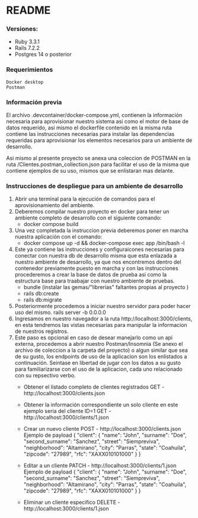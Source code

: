 # README

### Versiones:
* Ruby 3.3.1
* Rails 7.2.2
* Postgres 14 o posterior

### Requerimientos
    Docker desktop
    Postman


### Información previa
El archivo .devcontainer/docker-compose.yml, contienen la información necesaria para aprovisionar nuestro sistema asi como el motor de base de datos requerido, asi mismo el dockerfile contenido en la misma ruta contiene las instrucciones necesarias para instalar las dependencias requeridas para aprovisionar los elementos necesarios para un ambiente de desarrollo.

Asi mismo al presente proyecto se anexa una coleccion de POSTMAN en la ruta /Clientes.postman_collection.json para facilitar el uso de la misma que contiene ejemplos de su uso, mismos que se enlistaran mas delante.

### Instrucciones de despliegue para un ambiente de desarrollo
1. Abrir una terminal para la ejecución de comandos para el aprovisionamiento del ambiente.
2. Deberemos compilar nuestro proyecto en docker para tener un ambiente completo de desarrollo con el siguiente comando:
    - docker compose build
3. Una vez completada la instruccion previa deberemos poner en marcha nuestra aplicación con el comando:
    - docker compose up -d && docker-compose exec app /bin/bash -l
4. Este ya contiene las instrucciones y configuraicones necesarias para conectar con nuestra db de desarrollo misma que esta enlazada a nuestro ambiente de desarrollo, ya que nos encontremos dentro del contenedor previamente puesto en marcha y con las instrucciones procederemos a crear la base de datos de prueba asi como la estructura base para traabajar con nuestro ambiente de pruebas.
    - bundle (instalar las gemas/"librerias" faltantes propias al proyecto )
    - rails db:create
    - rails db:migrate
5. Posteriormente procedemos a iniciar nuestro servidor para poder hacer uso del mismo.
    rails server -b 0.0.0.0
6. Ingresamos en nuestro navegador a la ruta http://localhost:3000/clients, en esta tendremos las vistas necesarias para manipular la informacion de nuestros registros.
7. Este paso es opcional en caso de desear manejarlo como un api externa, procedemos a abrir nuestro Postman/Insomnia (Se anexo el archivo de coleccion a la carpeta del proyecto) o algun similar que sea de su gusto, los endpoints de uso de la aplicacion son los enlistados a continuación. Seintase en libertad de jugar con los datos a su gusto para familiarizarse con el uso de la aplicacion, cada uno relacionado con su repsectivo verbo.
    - Obtener el listado completo de clientes registrados
        GET - http://localhost:3000/clients.json

    - Obtener la información correspondiente un solo cliente en este ejemplo seria del cliente ID=1
        GET - http://localhost:3000/clients/1.json

    - Crear un nuevo cliente
        POST - http://localhost:3000/clients.json
        Ejemplo de payload
        {
            "client": {
                "name": "John",
                "surname": "Doe",
                "second_surname": "Sanchez",
                "street": "Siempreviva",
                "neighborhood": "Altamirano",
                "city": "Parras",
                "state": "Coahuila",
                "zipcode": "27989",
                "rfc": "XAXX010101000"
            }
        }


    -  Editar a un cliente
        PATCH - http://localhost:3000/clients/1.json
        Ejemplo de payload
        {
            "client": {
                "name": "John",
                "surname": "Doe",
                "second_surname": "Sanchez",
                "street": "Siempreviva",
                "neighborhood": "Altamirano",
                "city": "Parras",
                "state": "Coahuila",
                "zipcode": "27989",
                "rfc": "XAXX010101000"
            }
        }


    - Eliminar un cliente especifico
        DELETE - http://localhost:3000/clients/1.json

